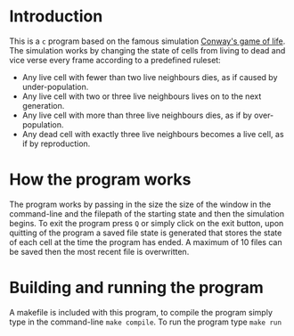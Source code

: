 <h1>Introduction</h1>
<p>
  This is a <code>c</code> program based on the famous simulation <a href="https://en.wikipedia.org/wiki/Conway's_Game_of_Life" target = "_blank">Conway's game of life</a>. The     simulation works by changing the state of cells from living to dead and vice verse every frame according to a predefined ruleset:
</p>
  <ul>
    <li>Any live cell with fewer than two live neighbours dies, as if caused by under-population.</li>
    <li>Any live cell with two or three live neighbours lives on to the next generation.</li>
    <li>Any live cell with more than three live neighbours dies, as if by over-population.</li>
    <li>Any dead cell with exactly three live neighbours becomes a live cell, as if by reproduction.</li>
  </uL>

<h1>How the program works</h1>
<p>
  The program works by passing in the size the size of the window in the command-line and the filepath of the starting state and then the simulation begins. To exit the program     press <code>Q</code> or simply click on the exit button, upon quitting of the program a saved file state is generated that stores the state of each cell at the time the           program has ended. A maximum of 10 files can be saved then the most recent file is overwritten.
</p>
<h1>Building and running the program</h1>
<p>
  A makefile is included with this program, to compile the program simply type in the command-line <code>make compile</code>. To run the program type <code>make run</code>
</p>
